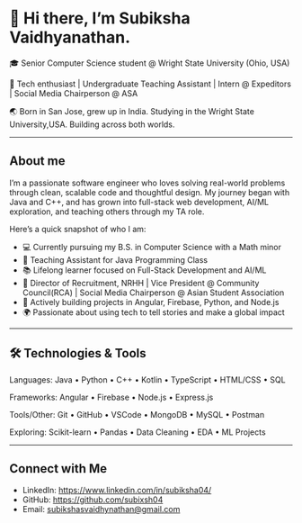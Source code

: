 # 👋 Hi there, I’m Subiksha Vaidhyanathan.

🎓 Senior Computer Science student @ Wright State University (Ohio, USA)

🧠 Tech enthusiast | Undergraduate Teaching Assistant | Intern @ Expeditors | Social Media Chairperson @ ASA

🌏 Born in San Jose, grew up in India. Studying in the Wright State University,USA. Building across both worlds.  

---

## About me

I’m a passionate software engineer who loves solving real-world problems through clean, scalable code and thoughtful design. My journey began with Java and C++, and has grown into full-stack web development, AI/ML exploration, and teaching others through my TA role.

Here’s a quick snapshot of who I am:

- 💻 Currently pursuing my B.S. in Computer Science with a Math minor  
- 🔐 Teaching Assistant for Java Programming Class  
- 📚 Lifelong learner focused on Full-Stack Development and AI/ML  
- 🌟 Director of Recruitment, NRHH | Vice President @ Community Council(RCA) | Social Media Chairperson @ Asian Student Association
- 🤝 Actively building projects in Angular, Firebase, Python, and Node.js  
- 🌍 Passionate about using tech to tell stories and make a global impact

---

## 🛠️ Technologies & Tools

Languages:    Java • Python • C++ • Kotlin • TypeScript • HTML/CSS • SQL

Frameworks:   Angular • Firebase • Node.js • Express.js  

Tools/Other:  Git • GitHub • VSCode • MongoDB • MySQL • Postman  

Exploring:    Scikit-learn • Pandas • Data Cleaning • EDA • ML Projects

---

## Connect with Me
- LinkedIn: https://www.linkedin.com/in/subiksha04/
- GitHub: https://github.com/subixsh04
- Email: subikshasvaidhynathan@gmail.com 


